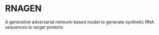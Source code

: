 # RNAGEN
A generative adversarial network-based model to generate synthetic RNA sequences to target proteins
